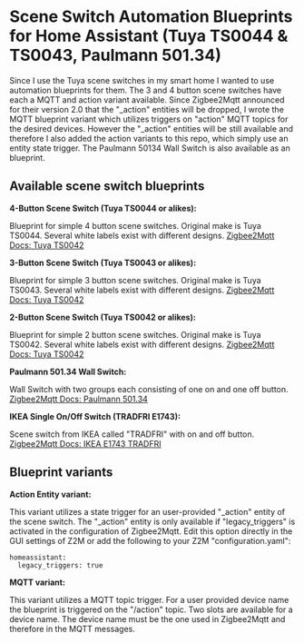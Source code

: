 # Scene Switch Automation Blueprints for Home Assistant (Tuya TS0044 & TS0043, Paulmann 501.34)
Since I use the Tuya scene switches in my smart home I wanted to use automation blueprints for them.
The 3 and 4 button scene switches have each a MQTT and action variant available.
Since Zigbee2Mqtt announced for their version 2.0 that the "_action" entities will be dropped, I wrote the MQTT blueprint variant which utilizes triggers on "action" MQTT topics for the desired devices.
However the "_action" entities will be still available and therefore I also added the action variants to this repo, which simply use an entity state trigger.
The Paulmann 50134 Wall Switch is also available as an blueprint.

## Available scene switch blueprints

**4-Button Scene Switch (Tuya TS0044 or alikes):**

Blueprint for simple 4 button scene switches. Original make is Tuya TS0044. Several white labels exist with different designs.
[Zigbee2Mqtt Docs: Tuya TS0042](https://www.zigbee2mqtt.io/devices/TS0044.html)

**3-Button Scene Switch (Tuya TS0043 or alikes):**

Blueprint for simple 3 button scene switches. Original make is Tuya TS0043. Several white labels exist with different designs.
[Zigbee2Mqtt Docs: Tuya TS0042](https://www.zigbee2mqtt.io/devices/TS0043.html)

**2-Button Scene Switch (Tuya TS0042 or alikes):**

Blueprint for simple 2 button scene switches. Original make is Tuya TS0042. Several white labels exist with different designs.
[Zigbee2Mqtt Docs: Tuya TS0042](https://www.zigbee2mqtt.io/devices/TS0042.html)

**Paulmann 501.34 Wall Switch:**

Wall Switch with two groups each consisting of one on and one off button. 
[Zigbee2Mqtt Docs: Paulmann 501.34](https://www.zigbee2mqtt.io/devices/501.34.html)

**IKEA Single On/Off Switch (TRADFRI E1743):**

Scene switch from IKEA called "TRADFRI" with on and off button.
[Zigbee2Mqtt Docs: IKEA E1743 TRADFRI](https://www.zigbee2mqtt.io/devices/e1743.html)

## Blueprint variants

**Action Entity variant:**

This variant utilizes a state trigger for an user-provided "_action" entity of the scene switch.
The "_action" entity is only available if "legacy_triggers" is activated in the configuration of Zigbee2Mqtt.
Edit this option directly in the GUI settings of Z2M or add the following to your Z2M "configuration.yaml":
```
homeassistant:
  legacy_triggers: true
```

**MQTT variant:**

This variant utilizes a MQTT topic trigger. 
For a user provided device name the blueprint is triggered on the "/action" topic.
Two slots are available for a device name.
The device name must be the one used in Zigbee2Mqtt and therefore in the MQTT messages.
